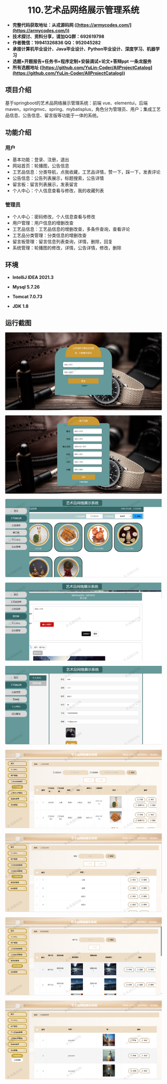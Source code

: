 <p><h1 align="center">110.艺术品网络展示管理系统</h1></p>

- <b>完整代码获取地址：从戎源码网 ([https://armycodes.com/](https://armycodes.com/))</b>
- <b>技术探讨、资料分享，请加QQ群：692619798</b> 
- <b>作者微信：19941326836  QQ：952045282</b> 
- <b>承接计算机毕业设计、Java毕业设计、Python毕业设计、深度学习、机器学习</b>
- <b>选题+开题报告+任务书+程序定制+安装调试+论文+答辩ppt 一条龙服务</b>
- <b>所有选题地址 ([https://github.com/YuLin-Coder/AllProjectCatalog](https://github.com/YuLin-Coder/AllProjectCatalog)) </b>

## 项目介绍
基于springboot的艺术品网络展示管理系统：前端 vue、elementui，后端 maven，springmvc、spring、mybatisplus，角色分为管理员、用户；集成工艺品信息、公告信息、留言版等功能于一体的系统。

## 功能介绍

### 用户

- 基本功能：登录、注册，退出
- 网站首页：轮播图，公告信息
- 工艺品信息：分类导航，点我收藏，工艺品详情，赞一下，踩一下，发表评论
- 公告信息：公告列表展示，标题搜索，公告详情
- 留言板：留言列表展示，发表留言
- 个人中心：个人信息查看与修改，我的收藏列表

### 管理员

- 个人中心：密码修改，个人信息查看与修改
- 用户管理：用户信息的增删改查
- 工艺品信息：工艺品信息的增删改查，多条件查询，查看评论
- 工艺品分类管理：分类信息的增删改查
- 留言板管理：留言信息列表查询，详情，删除，回复
- 系统管理：轮播图的修改，详情，公告详情，修改，删除

## 环境

- <b>IntelliJ IDEA 2021.3</b>

- <b>Mysql 5.7.26</b>

- <b>Tomcat 7.0.73</b>

- <b>JDK 1.8</b>

## 运行截图
![](screenshot/1.png)

![](screenshot/2.png)

![](screenshot/3.png)

![](screenshot/4.png)

![](screenshot/5.png)

![](screenshot/6.png)

![](screenshot/7.png)

![](screenshot/8.png)

![](screenshot/9.png)
